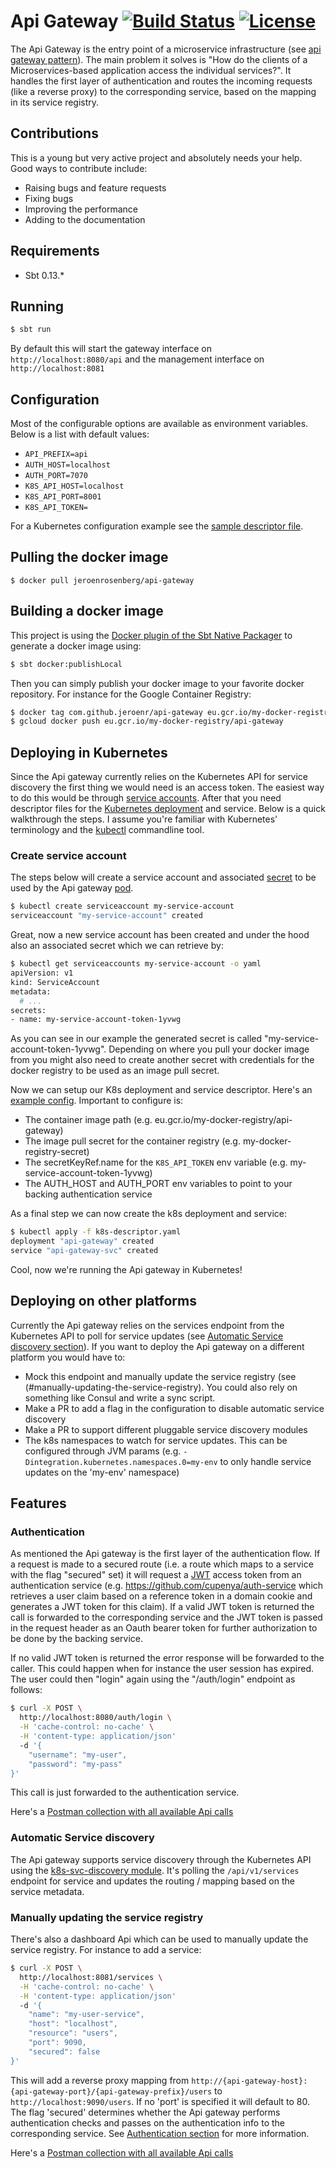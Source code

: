 Api Gateway [![Build Status](https://travis-ci.org/jeroenr/api-gateway.svg?branch=master)](https://travis-ci.org/jeroenr/api-gateway) [![License](https://img.shields.io/hexpm/l/plug.svg)](http://www.apache.org/licenses/LICENSE-2.0)
=========================
The Api Gateway is the entry point of a microservice infrastructure (see [api gateway pattern](http://microservices.io/patterns/apigateway.html)). The main problem it solves is "How do the clients of a Microservices-based application access the individual services?". It handles the first layer of authentication and routes the incoming requests (like a reverse proxy) to the corresponding service, based on the mapping in its service registry.

## Contributions
This is a young but very active project and absolutely needs your help. Good ways to contribute include:

* Raising bugs and feature requests
* Fixing bugs
* Improving the performance
* Adding to the documentation

## Requirements
- Sbt 0.13.*

## Running
```bash 
$ sbt run
```
By default this will start the gateway interface on ```http://localhost:8080/api``` and the management interface on ```http://localhost:8081```

## Configuration
Most of the configurable options are available as environment variables. Below is a list with default values:
* ```API_PREFIX=api```
* ```AUTH_HOST=localhost```
* ```AUTH_PORT=7070```
* ```K8S_API_HOST=localhost```
* ```K8S_API_PORT=8001```
* ```K8S_API_TOKEN=```

For a Kubernetes configuration example see the [sample descriptor file](https://github.com/jeroenr/api-gateway/blob/master/k8s-descriptor.yaml).

## Pulling the docker image
```
$ docker pull jeroenrosenberg/api-gateway
```

## Building a docker image
This project is using the [Docker plugin of the Sbt Native Packager](http://www.scala-sbt.org/sbt-native-packager/formats/docker.html) to generate a docker image using:
```bash
$ sbt docker:publishLocal
```
Then you can simply publish your docker image to your favorite docker repository. For instance for the Google Container Registry:
```bash
$ docker tag com.github.jeroenr/api-gateway eu.gcr.io/my-docker-registry/api-gateway
$ gcloud docker push eu.gcr.io/my-docker-registry/api-gateway
```

## Deploying in Kubernetes
Since the Api gateway currently relies on the Kubernetes API for service discovery the first thing we would need is an access token. The easiest way to do this would be through [service accounts](https://kubernetes.io/docs/admin/authentication/#service-account-tokens). After that you need descriptor files for the [Kubernetes deployment](https://kubernetes.io/docs/concepts/workloads/controllers/deployment/) and service. Below is a quick walkthrough the steps. I assume you're familiar with Kubernetes' terminology and the [kubectl](https://kubernetes.io/docs/user-guide/kubectl-overview/) commandline tool.
### Create service account
The steps below will create a service account and associated [secret](https://kubernetes.io/docs/concepts/configuration/secret/) to be used by the Api gateway [pod](https://kubernetes.io/docs/concepts/workloads/pods/pod/).
```bash
$ kubectl create serviceaccount my-service-account
serviceaccount "my-service-account" created
```
Great, now a new service account has been created and under the hood also an associated secret which we can retrieve by:
```bash
$ kubectl get serviceaccounts my-service-account -o yaml
apiVersion: v1
kind: ServiceAccount
metadata:
  # ...
secrets:
- name: my-service-account-token-1yvwg
```
As you can see in our example the generated secret is called "my-service-account-token-1yvwg". Depending on where you pull your docker image from you might also need to create another secret with credentials for the docker registry to be used as an image pull secret. 

Now we can setup our K8s deployment and service descriptor. Here's an [example config](https://github.com/jeroenr/api-gateway/blob/master/k8s-descriptor.yaml). Important to configure is:
* The container image path (e.g. eu.gcr.io/my-docker-registry/api-gateway)
* The image pull secret for the container registry (e.g. my-docker-registry-secret)
* The secretKeyRef.name for the ```K8S_API_TOKEN``` env variable (e.g. my-service-account-token-1yvwg)
* The AUTH_HOST and AUTH_PORT env variables to point to your backing authentication service

As a final step we can now create the k8s deployment and service: 
```bash
$ kubectl apply -f k8s-descriptor.yaml
deployment "api-gateway" created
service "api-gateway-svc" created
```
Cool, now we're running the Api gateway in Kubernetes!

## Deploying on other platforms
Currently the Api gateway relies on the services endpoint from the Kubernetes API to poll for service updates (see [Automatic Service discovery section](#automatic-service-discovery)). If you want to deploy the Api gateway on a different platform you would have to:
* Mock this endpoint and manually update the service registry (see (#manually-updating-the-service-registry). You could also rely on something like Consul and write a sync script.  
* Make a PR to add a flag in the configuration to disable automatic service discovery
* Make a PR to support different pluggable service discovery modules
* The k8s namespaces to watch for service updates. This can be configured through JVM params (e.g. ```-Dintegration.kubernetes.namespaces.0=my-env``` to only handle service updates on the 'my-env' namespace)

## Features

### Authentication
As mentioned the Api gateway is the first layer of the authentication flow. If a request is made to a secured route (i.e. a route which maps to a service with the flag "secured" set) it will request a [JWT](https://jwt.io/) access token from an authentication service (e.g. https://github.com/cupenya/auth-service which retrieves a user claim based on a reference token in a domain cookie and generates a JWT token for this claim). If a valid JWT token is returned the call is forwarded to the corresponding service and the JWT token is passed in the request header as an Oauth bearer token for further authorization to be done by the backing service. 

If no valid JWT token is returned the error response will be forwarded to the caller. This could happen when for instance the user session has expired. The user could then "login" again using the "/auth/login" endpoint as follows:
```bash
$ curl -X POST \
  http://localhost:8080/auth/login \
  -H 'cache-control: no-cache' \
  -H 'content-type: application/json'
  -d '{
    "username": "my-user",
    "password": "my-pass"
}'
```
This call is just forwarded to the authentication service.

Here's a [Postman collection with all available Api calls](https://www.getpostman.com/collections/9b269b9f26bf0a3ce255)

### Automatic Service discovery
The Api gateway supports service discovery through the Kubernetes API using the [k8s-svc-discovery module](https://github.com/jeroenr/k8s-svc-discovery). It's polling the ```/api/v1/services``` endpoint for service and updates the routing / mapping based on the service metadata.

### Manually updating the service registry
There's also a dashboard Api which can be used to manually update the service registry. For instance to add a service:
```bash
$ curl -X POST \
  http://localhost:8081/services \
  -H 'cache-control: no-cache' \
  -H 'content-type: application/json'
  -d '{
	"name": "my-user-service",
	"host": "localhost",
	"resource": "users",
	"port": 9090,
	"secured": false
}'
```
This will add a reverse proxy mapping from ```http://{api-gateway-host}:{api-gateway-port}/{api-gateway-prefix}/users``` to ```http://localhost:9090/users```. If no 'port' is specified it will default to 80. The flag 'secured' determines whether the Api gateway performs authentication checks and passes on the authentication info to the corresponding service. See [Authentication section](#authentication) for more information.

Here's a [Postman collection with all available Api calls](https://www.getpostman.com/collections/9b269b9f26bf0a3ce255)

